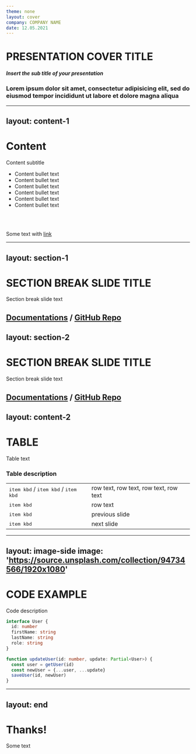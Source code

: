```yaml
---
theme: none
layout: cover
company: COMPANY NAME
date: 12.05.2021
---
```

# PRESENTATION COVER TITLE
##### Insert the sub title of your presentation
### Lorem ipsum dolor sit amet, consectetur adipisicing elit, sed do eiusmod tempor incididunt ut labore et dolore magna aliqua

---
layout: content-1
---
# Content

Content subtitle

- Content bullet text
- Content bullet text
- Content bullet text
- Content bullet text
- Content bullet text
- Content bullet text

<br>
<br>

Some text with [link](#)

---
layout: section-1
---

# SECTION BREAK SLIDE TITLE

Section break slide text

[Documentations](https://sli.dev) / [GitHub Repo](https://github.com/slidevjs/slidev)
---
layout: section-2
---

# SECTION BREAK SLIDE TITLE

Section break slide text

[Documentations](https://sli.dev) / [GitHub Repo](https://github.com/slidevjs/slidev)
---
layout: content-2
---
# TABLE

Table text

### Table description

|     |     |
| --- | --- |
| <kbd>item kbd</kbd> / <kbd>item kbd</kbd> / <kbd>item kbd</kbd> | row text, row text, row text, row text |
| <kbd>item kbd</kbd> | row text |
| <kbd>item kbd</kbd> | previous slide |
| <kbd>item kbd</kbd> | next slide |

---
layout: image-side
image: 'https://source.unsplash.com/collection/94734566/1920x1080'
---

# CODE EXAMPLE

Code description

```ts
interface User {
  id: number
  firstName: string
  lastName: string
  role: string
}

function updateUser(id: number, update: Partial<User>) {
  const user = getUser(id)
  const newUser = {...user, ...update}  
  saveUser(id, newUser)
}
```

---
layout: end
---

# Thanks!

Some text

